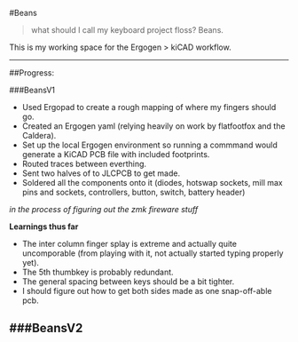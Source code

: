 #Beans
> what should I call my keyboard project floss? Beans.

This is my working space for the Ergogen > kiCAD workflow.

---

##Progress:

###BeansV1
- Used Ergopad to create a rough mapping of where my fingers should go.
- Created an Ergogen yaml (relying heavily on work by flatfootfox and the Caldera).
- Set up the local Ergogen environment so running a commmand would generate a KiCAD PCB file with included footprints.
- Routed traces between everthing.
- Sent two halves of to JLCPCB to get made.
- Soldered all the components onto it (diodes, hotswap sockets, mill max pins and sockets, controllers, button, switch, battery header)

*in the process of figuring out the zmk fireware stuff*

**Learnings thus far**
- The inter column finger splay is extreme and actually quite uncomporable (from playing with it, not actually started typing properly yet).
- The 5th thumbkey is probably redundant.
- The general spacing between keys should be a bit tighter.
- I should figure out how to get both sides made as one snap-off-able pcb.

###BeansV2
- 